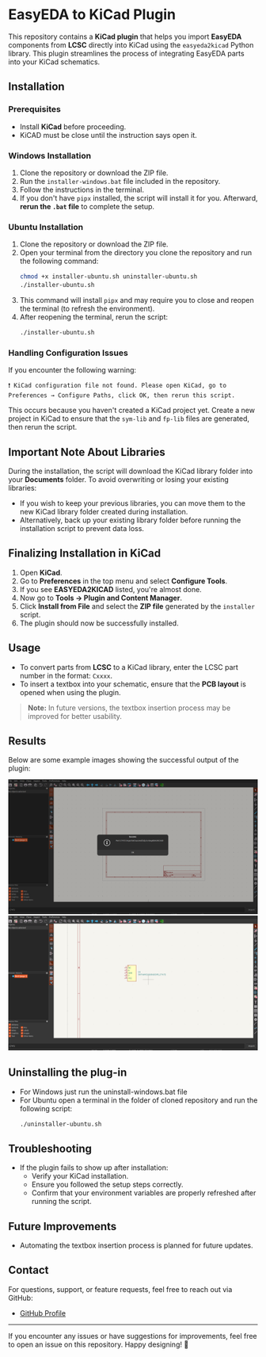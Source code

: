 # EasyEDA to KiCad Plugin

This repository contains a **KiCad plugin** that helps you import **EasyEDA** components from **LCSC** directly into KiCad using the `easyeda2kicad` Python library. This plugin streamlines the process of integrating EasyEDA parts into your KiCad schematics.

## Installation

### Prerequisites
- Install **KiCad** before proceeding.
- KiCAD must be close until the instruction says open it.

### Windows Installation
1. Clone the repository or download the ZIP file.
2. Run the `installer-windows.bat` file included in the repository.
3. Follow the instructions in the terminal.
4. If you don't have `pipx` installed, the script will install it for you. Afterward, **rerun the `.bat` file** to complete the setup.

### Ubuntu Installation
1. Clone the repository or download the ZIP file.
2. Open your terminal from the directory you clone the repository and run the following command:
   ```bash
   chmod +x installer-ubuntu.sh uninstaller-ubuntu.sh
   ./installer-ubuntu.sh
   ```
3. This command will install `pipx` and may require you to close and reopen the terminal (to refresh the environment).
4. After reopening the terminal, rerun the script:
   ```bash
   ./installer-ubuntu.sh
   ```

### Handling Configuration Issues
If you encounter the following warning:
```
❗ KiCad configuration file not found. Please open KiCad, go to Preferences → Configure Paths, click OK, then rerun this script.
```
This occurs because you haven't created a KiCad project yet. Create a new project in KiCad to ensure that the `sym-lib` and `fp-lib` files are generated, then rerun the script.

## Important Note About Libraries
During the installation, the script will download the KiCad library folder into your **Documents** folder. To avoid overwriting or losing your existing libraries:
- If you wish to keep your previous libraries, you can move them to the new KiCad library folder created during installation.
- Alternatively, back up your existing library folder before running the installation script to prevent data loss.

## Finalizing Installation in KiCad
1. Open **KiCad**.
2. Go to **Preferences** in the top menu and select **Configure Tools**.
3. If you see **EASYEDA2KICAD** listed, you're almost done.
4. Now go to **Tools → Plugin and Content Manager**.
5. Click **Install from File** and select the **ZIP file** generated by the `installer` script.
6. The plugin should now be successfully installed.

## Usage
- To convert parts from **LCSC** to a KiCad library, enter the LCSC part number in the format: `Cxxxx`.
- To insert a textbox into your schematic, ensure that the **PCB layout** is opened when using the plugin.

> **Note:** In future versions, the textbox insertion process may be improved for better usability.

## Results
Below are some example images showing the successful output of the plugin:

![alt text](Results0.png)
![alt text](Results1.png)

## Uninstalling the plug-in
- For Windows just run the uninstall-windows.bat file
- For Ubuntu open a terminal in the folder of cloned repository and run the following script:
   ```bash
   ./uninstaller-ubuntu.sh
   ```
  
## Troubleshooting
- If the plugin fails to show up after installation:
  - Verify your KiCad installation.
  - Ensure you followed the setup steps correctly.
  - Confirm that your environment variables are properly refreshed after running the script.

## Future Improvements
- Automating the textbox insertion process is planned for future updates.

## Contact
For questions, support, or feature requests, feel free to reach out via GitHub:
- [GitHub Profile](https://github.com/onurkarakoc79)

---

If you encounter any issues or have suggestions for improvements, feel free to open an issue on this repository. Happy designing! 🚀

